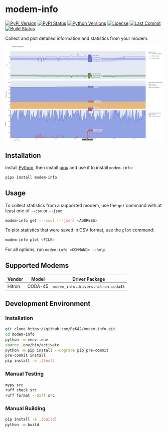 # modem-info
[![PyPi Version](https://img.shields.io/pypi/v/modem-info.svg)](https://pypi.python.org/pypi/modem-info)
[![PyPI Status](https://img.shields.io/pypi/status/modem-info.svg)](https://pypi.python.org/pypi/modem-info)
[![Python Versions](https://img.shields.io/pypi/pyversions/modem-info.svg)](https://pypi.python.org/pypi/modem-info)
[![License](https://img.shields.io/github/license/ReK42/modem-info)](https://github.com/ReK42/modem-info/blob/main/LICENSE)
[![Last Commit](https://img.shields.io/github/last-commit/ReK42/modem-info/main?logo=github)](https://github.com/ReK42/modem-info/commits/main)
[![Build Status](https://img.shields.io/github/actions/workflow/status/ReK42/modem-info/build.yml?logo=github)](https://github.com/ReK42/modem-info/actions)

Collect and plot detailed information and statistics from your modem.

![An example plot of DOCSIS modem statistics](./doc/screenshots/example_docsis.png "Example Plot")

## Installation
Install [Python](https://www.python.org/downloads/), then install [pipx](https://github.com/pypa/pipx) and use it to install `modem-info`:
```sh
pipx install modem-info
```

## Usage
To collect statistics from a supported modem, use the `get` command with at least one of `--csv` or `--json`:
```sh
modem-info get [--csv] [--json] <ADDRESS>
```

To plot statistics that were saved in CSV format, use the `plot` command:
```sh
modem-info plot <FILE>
```

For all options, run `modem-info <COMMAND> --help`

## Supported Modems
| Vendor | Model   | Driver Package                     |
| ------ | ------- | ---------------------------------- |
| Hitron | CODA-45 | `modem_info.drivers.hitron.coda45` |

## Development Environment
### Installation
```sh
git clone https://github.com/ReK42/modem-info.git
cd modem-info
python -m venv .env
source .env/bin/activate
python -m pip install --upgrade pip pre-commit
pre-commit install
pip install -e .[test]
```

### Manual Testing
```sh
mypy src
ruff check src
ruff format --diff src
```

### Manual Building
```sh
pip install -e .[build]
python -m build
```
